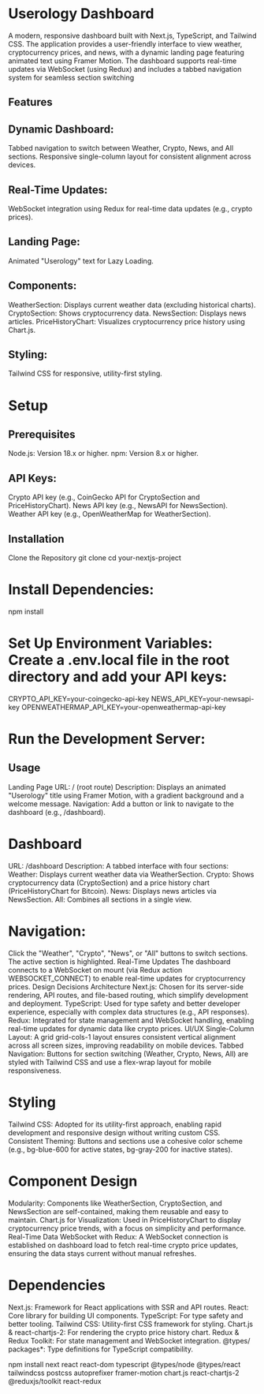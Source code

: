 # Userology Dashboard
A modern, responsive dashboard built with Next.js, TypeScript, and Tailwind CSS. The application provides a user-friendly interface to view weather, cryptocurrency prices, and news, with a dynamic landing page featuring animated text using Framer Motion. The dashboard supports real-time updates via WebSocket (using Redux) and includes a tabbed navigation system for seamless section switching

## Features


## Dynamic Dashboard:
Tabbed navigation to switch between Weather, Crypto, News, and All sections.
Responsive single-column layout for consistent alignment across devices.
## Real-Time Updates:


WebSocket integration using Redux for real-time data updates (e.g., crypto prices).
## Landing Page:
Animated "Userology" text for Lazy Loading.


## Components:
 WeatherSection: Displays current weather data (excluding historical charts).
 CryptoSection: Shows cryptocurrency data.
 NewsSection: Displays news articles.
 PriceHistoryChart: Visualizes cryptocurrency price history using Chart.js.

 
## Styling:
Tailwind CSS for responsive, utility-first styling.


# Setup
## Prerequisites
Node.js: Version 18.x or higher.
npm: Version 8.x or higher.


## API Keys:
 Crypto API key (e.g., CoinGecko API for CryptoSection and PriceHistoryChart).
 News API key (e.g., NewsAPI for NewsSection).
 Weather API key (e.g., OpenWeatherMap for WeatherSection).

 
## Installation
Clone the Repository
git clone <repository-url>
cd your-nextjs-project
# Install Dependencies:
npm install

# Set Up Environment Variables: Create a .env.local file in the root directory and add your API keys:
CRYPTO_API_KEY=your-coingecko-api-key
NEWS_API_KEY=your-newsapi-key
OPENWEATHERMAP_API_KEY=your-openweathermap-api-key

# Run the Development Server:


## Usage
Landing Page
URL: / (root route)
Description: Displays an animated "Userology" title using Framer Motion, with a gradient background and a welcome message.
Navigation: Add a button or link to navigate to the dashboard (e.g., /dashboard).

# Dashboard
URL: /dashboard
Description: A tabbed interface with four sections:
Weather: Displays current weather data via WeatherSection.
Crypto: Shows cryptocurrency data (CryptoSection) and a price history chart (PriceHistoryChart for Bitcoin).
News: Displays news articles via NewsSection.
All: Combines all sections in a single view.

# Navigation:
Click the "Weather", "Crypto", "News", or "All" buttons to switch sections.
The active section is highlighted.
Real-Time Updates
The dashboard connects to a WebSocket on mount (via Redux action WEBSOCKET_CONNECT) to enable real-time updates for cryptocurrency prices.
Design Decisions
Architecture
Next.js: Chosen for its server-side rendering, API routes, and file-based routing, which simplify development and deployment.
TypeScript: Used for type safety and better developer experience, especially with complex data structures (e.g., API responses).
Redux: Integrated for state management and WebSocket handling, enabling real-time updates for dynamic data like crypto prices.
UI/UX
Single-Column Layout: A grid grid-cols-1 layout ensures consistent vertical alignment across all screen sizes, improving readability on mobile devices.
Tabbed Navigation: Buttons for section switching (Weather, Crypto, News, All) are styled with Tailwind CSS and use a flex-wrap layout for mobile responsiveness.

# Styling
Tailwind CSS: Adopted for its utility-first approach, enabling rapid development and responsive design without writing custom CSS.
Consistent Theming: Buttons and sections use a cohesive color scheme (e.g., bg-blue-600 for active states, bg-gray-200 for inactive states).

# Component Design
Modularity: Components like WeatherSection, CryptoSection, and NewsSection are self-contained, making them reusable and easy to maintain.
Chart.js for Visualization: Used in PriceHistoryChart to display cryptocurrency price trends, with a focus on simplicity and performance.
Real-Time Data
WebSocket with Redux: A WebSocket connection is established on dashboard load to fetch real-time crypto price updates, ensuring the data stays current without manual refreshes.

# Dependencies
Next.js: Framework for React applications with SSR and API routes.
React: Core library for building UI components.
TypeScript: For type safety and better tooling.
Tailwind CSS: Utility-first CSS framework for styling.
Chart.js & react-chartjs-2: For rendering the crypto price history chart.
Redux & Redux Toolkit: For state management and WebSocket integration.
@types/ packages*: Type definitions for TypeScript compatibility.

npm install next react react-dom typescript @types/node @types/react tailwindcss postcss autoprefixer framer-motion chart.js react-chartjs-2 @reduxjs/toolkit react-redux
